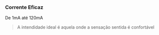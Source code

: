 ### Corrente Eficaz

 De 1mA até 120mA

> A intendidade ideal é aquela onde a sensação sentida é confortável
